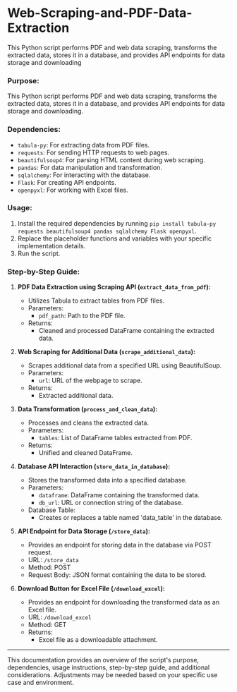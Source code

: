 # Web-Scraping-and-PDF-Data-Extraction
This Python script performs PDF and web data scraping, transforms the extracted data, stores it in a database, and provides API endpoints for data storage and downloading

### Purpose:
This Python script performs PDF and web data scraping, transforms the extracted data, stores it in a database, and provides API endpoints for data storage and downloading.

### Dependencies:
- `tabula-py`: For extracting data from PDF files.
- `requests`: For sending HTTP requests to web pages.
- `beautifulsoup4`: For parsing HTML content during web scraping.
- `pandas`: For data manipulation and transformation.
- `sqlalchemy`: For interacting with the database.
- `Flask`: For creating API endpoints.
- `openpyxl`: For working with Excel files.

### Usage:
1. Install the required dependencies by running `pip install tabula-py requests beautifulsoup4 pandas sqlalchemy Flask openpyxl`.
2. Replace the placeholder functions and variables with your specific implementation details.
3. Run the script.

### Step-by-Step Guide:

1. **PDF Data Extraction using Scraping API (`extract_data_from_pdf`):**
   - Utilizes Tabula to extract tables from PDF files.
   - Parameters:
     - `pdf_path`: Path to the PDF file.
   - Returns:
     - Cleaned and processed DataFrame containing the extracted data.

2. **Web Scraping for Additional Data (`scrape_additional_data`):**
   - Scrapes additional data from a specified URL using BeautifulSoup.
   - Parameters:
     - `url`: URL of the webpage to scrape.
   - Returns:
     - Extracted additional data.

3. **Data Transformation (`process_and_clean_data`):**
   - Processes and cleans the extracted data.
   - Parameters:
     - `tables`: List of DataFrame tables extracted from PDF.
   - Returns:
     - Unified and cleaned DataFrame.

4. **Database API Interaction (`store_data_in_database`):**
   - Stores the transformed data into a specified database.
   - Parameters:
     - `dataframe`: DataFrame containing the transformed data.
     - `db_url`: URL or connection string of the database.
   - Database Table:
     - Creates or replaces a table named 'data_table' in the database.

5. **API Endpoint for Data Storage (`/store_data`):**
   - Provides an endpoint for storing data in the database via POST request.
   - URL: `/store_data`
   - Method: POST
   - Request Body: JSON format containing the data to be stored.

6. **Download Button for Excel File (`/download_excel`):**
   - Provides an endpoint for downloading the transformed data as an Excel file.
   - URL: `/download_excel`
   - Method: GET
   - Returns:
     - Excel file as a downloadable attachment.

---

This documentation provides an overview of the script's purpose, dependencies, usage instructions, step-by-step guide, and additional considerations. Adjustments may be needed based on your specific use case and environment.
